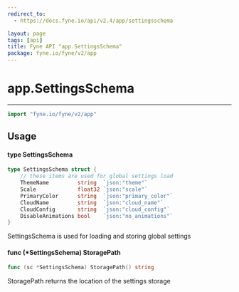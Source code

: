 ```yaml
---
redirect_to:
  - https://docs.fyne.io/api/v2.4/app/settingsschema

layout: page
tags: [api]
title: Fyne API "app.SettingsSchema"
package: fyne.io/fyne/v2/app
---
```

# app.SettingsSchema
---

```go
import "fyne.io/fyne/v2/app"
```

## Usage

#### type SettingsSchema

```go
type SettingsSchema struct {
	// these items are used for global settings load
	ThemeName         string  `json:"theme"`
	Scale             float32 `json:"scale"`
	PrimaryColor      string  `json:"primary_color"`
	CloudName         string  `json:"cloud_name"`
	CloudConfig       string  `json:"cloud_config"`
	DisableAnimations bool    `json:"no_animations"`
}
```

SettingsSchema is used for loading and storing global settings

#### func (*SettingsSchema) StoragePath

```go
func (sc *SettingsSchema) StoragePath() string
```
StoragePath returns the location of the settings storage
